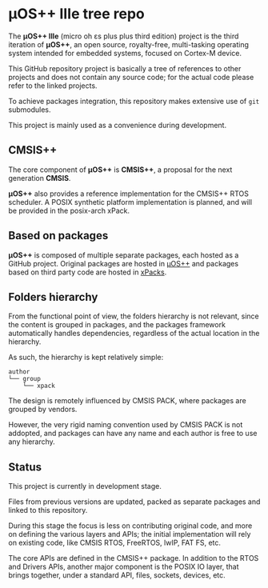 # µOS++ IIIe tree repo

The **µOS++ IIIe** (micro oh ɛs plus plus third edition) project is the 
third iteration of **µOS++**, an open source, royalty-free, multi-tasking 
operating system intended for embedded systems, focused on Cortex-M device.

This GitHub repository project is basically a tree of references to other 
projects
and does not contain any source code; for the actual code please refer to 
the linked projects.

To achieve packages integration, this repository makes extensive use 
of `git` submodules.

This project is mainly used as a convenience during development.

## CMSIS++

The core component of **µOS++** is **CMSIS++**, a proposal for the next 
generation **CMSIS**.

**µOS++** also provides a reference implementation for the CMSIS++ RTOS 
scheduler. A POSIX synthetic platform implementation is planned, and
will be provided in the posix-arch xPack. 

## Based on packages

**µOS++** is composed of multiple separate packages, each hosted as a 
GitHub project. Original packages are hosted in 
[µOS++](https://github.com/micro-os-plus) and packages based on 
third party code are hosted in [xPacks](https://github.com/xpacks).

## Folders hierarchy

From the functional point of view, the folders hierarchy is not relevant, since
the content is grouped in packages, and the packages framework automatically
handles dependencies, regardless of the actual location in the hierarchy.

As such, the hierarchy is kept relatively simple:

```
author
└── group
    └── xpack
```

The design is remotely influenced by CMSIS PACK, where packages are 
grouped by vendors.

However, the very rigid naming convention used by CMSIS PACK is not addopted, 
and packages can have any name and each author is free to use any hierarchy.

## Status

This project is currently in development stage.

Files from previous versions are updated, packed as separate packages and 
linked to this repository.

During this stage the focus is less on contributing original code, and more on 
defining the various layers and APIs; the initial implementation will rely on
existing code, like CMSIS RTOS, FreeRTOS, lwIP, FAT FS, etc.

The core APIs are defined in the CMSIS++ package. In addition to the RTOS 
and Drivers APIs, another major component is the POSIX IO layer, that brings 
together, under a standard API, files, sockets, devices, etc.

